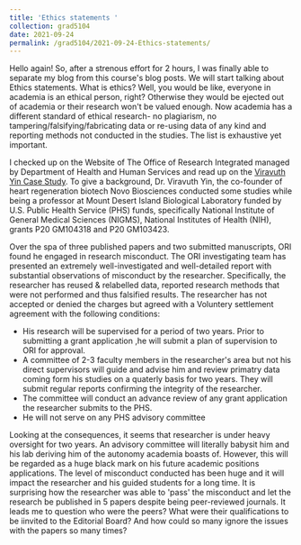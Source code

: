```yaml
---
title: 'Ethics statements '
collection: grad5104
date: 2021-09-24
permalink: /grad5104/2021-09-24-Ethics-statements/
---
```


Hello again! So, after a strenous effort for 2 hours, I was finally able to separate my blog from this course's blog posts. We will start talking about Ethics statements. What is ethics? Well, you would be like, everyone in academia is an ethical person, right? Otherwise they would be ejected out of academia or their research won't be valued enough. Now academia has a different standard of ethical research- no plagiarism, no tampering/falsifying/fabricating data or re-using data of any kind and reporting methods not conducted in the studies. The list is exhaustive yet important. 

I checked up on the Website of The Office of Research Integrated managed by Department of Health and Human Services and read up on the [Viravuth Yin Case Study](https://ori.hhs.gov/content/case-summary-yin-viravuth-p-). To give a background, Dr. Viravuth Yin, the co-founder of heart regeneration biotech Novo Biosciences conducted some studies while being a professor at Mount Desert Island Biological Laboratory funded by  U.S. Public Health Service (PHS) funds, specifically National Institute of General Medical Sciences (NIGMS), National Institutes of Health (NIH), grants P20 GM104318 and P20 GM103423.

Over the spa of three published papers and two submitted manuscripts, ORI found he engaged in research misconduct. The ORI investigating team has presented an extremely well-investigated and well-detailed report with substantial observations of misconduct by the researcher. Specifically, the researcher has reused & relabelled data, reported research methods that were not performed and thus falsified results. The researcher has not accepted or denied the charges but agreed with a Voluntery settlement agreement with the following conditions:
- His research will be supervised for a period of two years. Prior to submitting a grant application ,he will submit a plan of supervision to ORI for approval. 
- A committee of 2-3 faculty members in the researcher's area but not his direct supervisors will guide and advise him and review primatry data coming form his studies on a quaterly basis for two years. They will submit regular reports confirming the integrity of the researcher.
- The committee will conduct an advance review of any grant application the researcher submits to the PHS.
- He will not serve on any PHS advisory committee

Looking at the consequences, it seems that researcher is under heavy oversight for two years. An advisory committee will literally babysit him and his lab deriving him of the autonomy academia boasts of.  However, this will be regarded as a huge black mark on his future academic positions applications. The level of misconduct conducted has been huge and it will impact the researcher and his guided students for a long time. It is surprising how the researcher was able to 'pass' the misconduct and let the research be published in 5 papers despite being peer-reviewed journals. It leads me to question who were the peers? What were their qualifications to be iinvited to the Editorial Board? And how could so many ignore the issues with the papers so many times?

